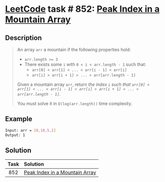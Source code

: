 # [LeetCode][leetcode] task # 852: [Peak Index in a Mountain Array][task]

Description
-----------

> An array `arr` a mountain if the following properties hold:
> * `arr.length >= 3`
> * There exists some `i` with `0 < i < arr.length - 1` such that:
>   * `arr[0] < arr[1] < ... < arr[i - 1] < arr[i]`
>   * `arr[i] > arr[i + 1] > ... > arr[arr.length - 1]`
>
> Given a mountain array `arr`, return _the index `i` such that
> `arr[0] < arr[1] < ... < arr[i - 1] < arr[i] > arr[i + 1] > ... > arr[arr.length - 1]`_.
> 
> You must solve it in `O(log(arr.length))` time complexity.

 Example
-------

```sh
Input: arr = [0,10,5,2]
Output: 1
```

Solution
--------

| Task | Solution                                   |
|:----:|:-------------------------------------------|
| 852  | [Peak Index in a Mountain Array][solution] |


[leetcode]: <http://leetcode.com/>
[task]: <https://leetcode.com/problems/peak-index-in-a-mountain-array/>
[solution]: <https://github.com/wellaxis/praxis-leetcode/blob/main/src/main/java/com/witalis/praxis/leetcode/task/h9/p852/option/Practice.java>
